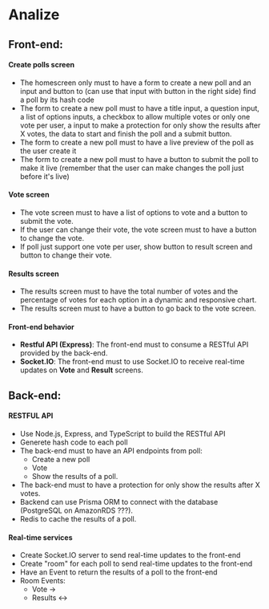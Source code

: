 # Analize

## Front-end:

#### Create polls screen

- The homescreen only must to have a form to create a new poll and an input and button to (can use that input with button in the right side) find a poll by its hash code
- The form to create a new poll must to have a title input, a question input, a list of options inputs, a checkbox to allow multiple votes or only one vote per user, a input to make a protection for only show the results after X votes, the data to start and finish the poll and a submit button.
- The form to create a new poll must to have a live preview of the poll as the user create it
- The form to create a new poll must to have a button to submit the poll to make it live (remember that the user can make changes the poll just before it's live)

#### Vote screen

- The vote screen must to have a list of options to vote and a button to submit the vote.
- If the user can change their vote, the vote screen must to have a button to change the vote.
- If poll just support one vote per user, show button to result screen and button to change their vote.

#### Results screen

- The results screen must to have the total number of votes and the percentage of votes for each option in a dynamic and responsive chart.
- The results screen must to have a button to go back to the vote screen.

#### Front-end behavior

- **Restful API (Express)**: The front-end must to consume a RESTful API provided by the back-end.
- **Socket.IO**: The front-end must to use Socket.IO to receive real-time updates on **Vote** and **Result** screens.


## Back-end:

#### RESTFUL API

- Use Node.js, Express, and TypeScript to build the RESTful API
- Generete hash code to each poll
- The back-end must to have an API endpoints from poll:
    - Create a new poll
    - Vote
    - Show the results of a poll.
- The back-end must to have a protection for only show the results after X votes.
- Backend can use Prisma ORM to connect with the database (PostgreSQL on AmazonRDS ???).
- Redis to cache the results of a poll.

#### Real-time services

- Create Socket.IO server to send real-time updates to the front-end
- Create "room" for each poll to send real-time updates to the front-end
- Have an Event to return the results of a poll to the front-end
- Room Events:
    - Vote ->
    - Results <->

